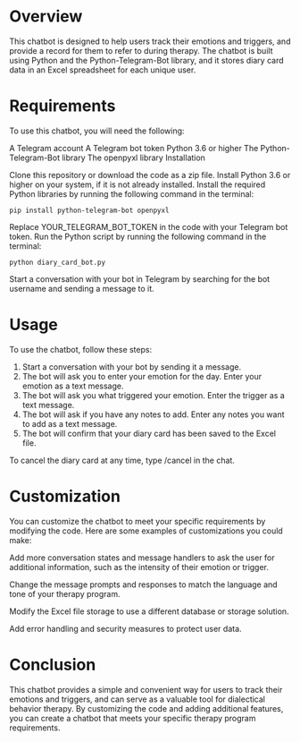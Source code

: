 # Overview

This chatbot is designed to help users track their emotions and triggers, and provide a record for them to refer to during therapy. The chatbot is built using Python and the Python-Telegram-Bot library, and it stores diary card data in an Excel spreadsheet for each unique user.

# Requirements

To use this chatbot, you will need the following:

A Telegram account
A Telegram bot token
Python 3.6 or higher
The Python-Telegram-Bot library
The openpyxl library
Installation

Clone this repository or download the code as a zip file.
Install Python 3.6 or higher on your system, if it is not already installed.
Install the required Python libraries by running the following command in the terminal:
```
pip install python-telegram-bot openpyxl
```
Replace YOUR_TELEGRAM_BOT_TOKEN in the code with your Telegram bot token.
Run the Python script by running the following command in the terminal:
```
python diary_card_bot.py
```
Start a conversation with your bot in Telegram by searching for the bot username and sending a message to it.
# Usage

To use the chatbot, follow these steps:

1. Start a conversation with your bot by sending it a message.
2. The bot will ask you to enter your emotion for the day. Enter your emotion as a text message.
3. The bot will ask you what triggered your emotion. Enter the trigger as a text message.
4. The bot will ask if you have any notes to add. Enter any notes you want to add as a text message.
5. The bot will confirm that your diary card has been saved to the Excel file.

To cancel the diary card at any time, type /cancel in the chat.

# Customization

You can customize the chatbot to meet your specific requirements by modifying the code. Here are some examples of customizations you could make:

Add more conversation states and message handlers to ask the user for additional information, such as the intensity of their emotion or trigger.

Change the message prompts and responses to match the language and tone of your therapy program.

Modify the Excel file storage to use a different database or storage solution.

Add error handling and security measures to protect user data.

# Conclusion

This chatbot provides a simple and convenient way for users to track their emotions and triggers, and can serve as a valuable tool for dialectical behavior therapy. By customizing the code and adding additional features, you can create a chatbot that meets your specific therapy program requirements.
